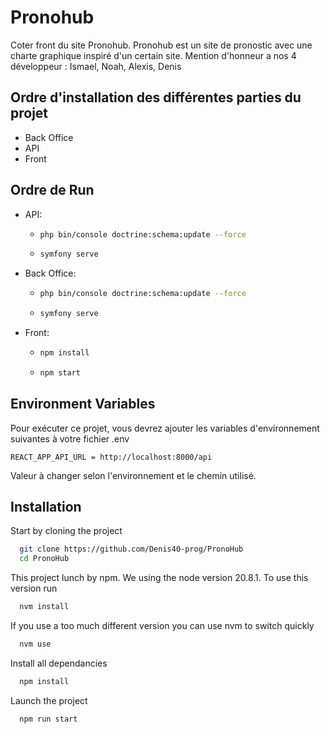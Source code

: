 
# Pronohub

Coter front du site Pronohub. Pronohub est un site de pronostic avec une charte graphique inspiré d'un certain site. 
Mention d'honneur a nos 4 développeur : Ismael, Noah, Alexis, Denis 

## Ordre d'installation des différentes parties du projet

- Back Office
- API
- Front

## Ordre de Run

- API:
    - ```bash
      php bin/console doctrine:schema:update --force
      ```
    - ```bash
      symfony serve
      ```
- Back Office:
    - ```bash
      php bin/console doctrine:schema:update --force
      ```
    - ```bash
      symfony serve
      ```
- Front:
    - ```bash
      npm install
      ```
    - ```bash
      npm start
      ```

## Environment Variables

Pour exécuter ce projet, vous devrez ajouter les variables d'environnement suivantes à votre fichier .env

`REACT_APP_API_URL = http://localhost:8000/api`

Valeur à changer selon l'environnement et le chemin utilisé.


## Installation

Start by cloning the project
```bash
  git clone https://github.com/Denis40-prog/PronoHub
  cd PronoHub
```

This project lunch by npm.
We using the node version 20.8.1.
To use this version run 
```bash
  nvm install
```

If you use a too much different version you can use nvm to switch quickly
```bash
  nvm use
```

Install all dependancies
```bash
  npm install
```

Launch the project
```bash
  npm run start
```
